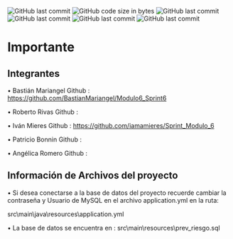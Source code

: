 ![GitHub last commit](https://img.shields.io/badge/Integrantes%20%3A%20-%20%237E7E73?cacheSeconds=7200
) ![GitHub code size in bytes](https://img.shields.io/badge/Bastian%20Mariangel%20-%20%2350CAC0?cacheSeconds=7200
)
![GitHub last commit](https://img.shields.io/badge/Ivan%20Mieres%20-%20%23D8DA31?cacheSeconds=7200
)
![GitHub last commit](https://img.shields.io/badge/Patricio%20Bonnin%20-%20%23E87215?cacheSeconds=7200
)
![GitHub last commit](https://img.shields.io/badge/Roberto%20Rivas%20-%20%23F70910?cacheSeconds=7200
)
![GitHub last commit](https://img.shields.io/badge/Angelica%20Romero%20-%20%23A613DB?color=rgba(181%2C%2028%2C%20230%2C%200.8)&cacheSeconds=7200
)

# Importante

## Integrantes

• Bastián Mariangel 
  Github : https://github.com/BastianMariangel/Modulo6_Sprint6
  
• Roberto Rivas 
  Github :

• Iván Mieres 
  Github : https://github.com/iamamieres/Sprint_Modulo_6
  
• Patricio Bonnin 
  Github :
  
• Angélica Romero
  Github :
  
## Información de Archivos del proyecto

• Si desea conectarse a la base de datos del proyecto recuerde cambiar la contraseña y Usuario de MySQL
en el archivo application.yml en la ruta: 

src\main\java\resources\application.yml

• La base de datos se encuentra en :  src\main\resources\prev_riesgo.sql

